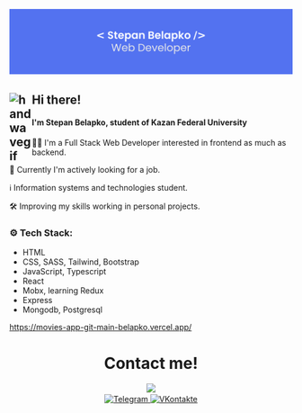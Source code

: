 ![Alt text](mypic.png)

## Hi there! <img alt="handwavegif" src="https://user-images.githubusercontent.com/39513876/112366216-8cfe7400-8cfe-11eb-8116-7d3dbae20e97.gif" width='40' align="left"/>

#### I'm Stepan Belapko, student of Kazan Federal University

:superhero_man: I'm a Full Stack Web Developer interested in frontend as much as backend.


💼 Currently I'm actively looking for a job.


:information_source: Information systems and technologies student.


:hammer_and_wrench: Improving my skills working in personal projects.

### :gear: Tech Stack:

- HTML
- CSS, SASS, Tailwind, Bootstrap
- JavaScript, Typescript
- React
- Mobx, learning Redux 
- Express
- Mongodb, Postgresql

https://movies-app-git-main-belapko.vercel.app/

<div align="center">
  <h1>Contact me!</h1>
  <img src="https://media.giphy.com/media/bGgsc5mWoryfgKBx1u/giphy.gif" width="200px"/>
  <div id="badges">
    <a href="https://t.me/belapko">
      <img src="https://img.shields.io/badge/Telegram-blue?logo=Telegram&logoColor=white&style=for-the-badge" alt="Telegram"/>
    </a>
    <a href="https://vk.com/stepanbelapko">
      <img src="https://img.shields.io/badge/%D0%92%D0%9A%D0%BE%D0%BD%D1%82%D0%B0%D0%BA%D1%82%D0%B5-informational?logo=VK&logoColor=white&style=for-the-badge" alt="VKontakte"/>
    </a>
</div>
</div>

